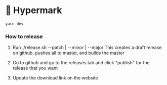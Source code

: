 📓 Hypermark 
=============

```
yarn dev
```

### How to release

1. Run ./release.sh --patch | --minor | --major
This creates a draft release on github, pushes all to master, and builds the master

2. Go to github and go to the releases tab and click "publish" for the release that you want

3. Update the download link on the website